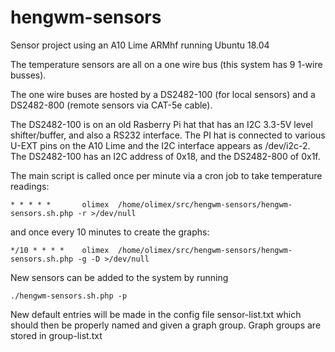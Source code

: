# hengwm-sensors

Sensor project using an A10 Lime ARMhf running Ubuntu 18.04

The temperature sensors are all on a one wire bus (this system has 9 1-wire busses).

The one wire buses are hosted by a DS2482-100 (for local sensors) and a DS2482-800 (remote sensors via CAT-5e cable).

The DS2482-100 is on an old Rasberry Pi hat that has an I2C 3.3-5V level shifter/buffer, and also a RS232 interface.
The PI hat is connected to various U-EXT pins on the A10 Lime and the I2C interface appears as /dev/i2c-2.
The DS2482-100 has an I2C address of 0x18, and the DS2482-800 of 0x1f.

The main script is called once per minute via a cron job to take temperature readings:

~~~
* * * * *       olimex  /home/olimex/src/hengwm-sensors/hengwm-sensors.sh.php -r >/dev/null
~~~

and once every 10 minutes to create the graphs:

~~~
*/10 * * * *    olimex  /home/olimex/src/hengwm-sensors/hengwm-sensors.sh.php -g -D >/dev/null
~~~

New sensors can be added to the system by running

~~~
./hengwm-sensors.sh.php -p
~~~

New default entries will be made in the config file sensor-list.txt which should then be properly named and given a graph group.
Graph groups are stored in group-list.txt

